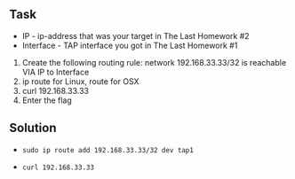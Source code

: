 ## Task

* IP - ip-address that was your target in The Last Homework #2
* Interface - TAP interface you got in The Last Homework #1
1. Create the following routing rule: network 192.168.33.33/32 is reachable VIA IP to Interface
2. ip route for Linux, route for OSX
3. curl 192.168.33.33
4. Enter the flag

## Solution

* ```sudo ip route add 192.168.33.33/32 dev tap1```

* ```curl 192.168.33.33```

